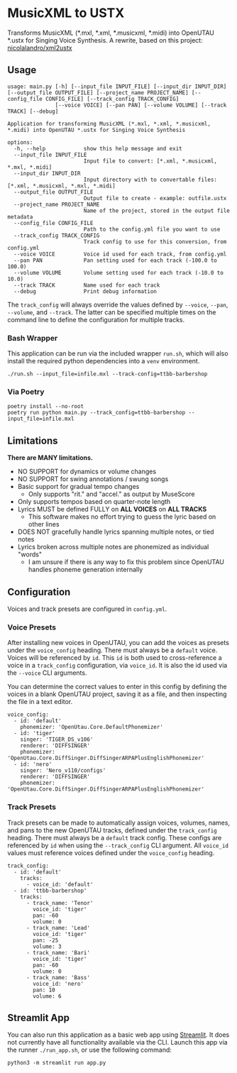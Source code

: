 # MusicXML to USTX
Transforms MusicXML (*.mxl, *.xml, *.musicxml, *.midi) into OpenUTAU *.ustx for Singing Voice Synthesis. A rewrite, based on this project: [nicolalandro/xml2ustx](https://github.com/nicolalandro/xml2ustx)
## Usage
```
usage: main.py [-h] [--input_file INPUT_FILE] [--input_dir INPUT_DIR] [--output_file OUTPUT_FILE] [--project_name PROJECT_NAME] [--config_file CONFIG_FILE] [--track_config TRACK_CONFIG]
               [--voice VOICE] [--pan PAN] [--volume VOLUME] [--track TRACK] [--debug]

Application for transforming MusicXML (*.mxl, *.xml, *.musicxml, *.midi) into OpenUTAU *.ustx for Singing Voice Synthesis

options:
  -h, --help            show this help message and exit
  --input_file INPUT_FILE
                        Input file to convert: [*.xml, *.musicxml, *.mxl, *.midi]
  --input_dir INPUT_DIR
                        Input directory with to convertable files: [*.xml, *.musicxml, *.mxl, *.midi]
  --output_file OUTPUT_FILE
                        Output file to create - example: outfile.ustx
  --project_name PROJECT_NAME
                        Name of the project, stored in the output file metadata
  --config_file CONFIG_FILE
                        Path to the config.yml file you want to use
  --track_config TRACK_CONFIG
                        Track config to use for this conversion, from config.yml
  --voice VOICE         Voice id used for each track, from config.yml
  --pan PAN             Pan setting used for each track (-100.0 to 100.0)
  --volume VOLUME       Volume setting used for each track (-10.0 to 10.0)
  --track TRACK         Name used for each track
  --debug               Print debug information
```
The `track_config` will always override the values defined by `--voice`, `--pan`, `--volume`, and `--track`. The latter can be specified multiple times on the command line to define the configuration for multiple tracks.

### Bash Wrapper
This application can be run via the included wrapper `run.sh`, which will also install the required python dependencies into a `venv` environment.
```commandline
./run.sh --input_file=infile.mxl --track-config=ttbb-barbershop
```

### Via Poetry
```commandline
poetry install --no-root
poetry run python main.py --track_config=ttbb-barbershop --input_file=infile.mxl
```

## Limitations
**There are MANY limitations.**
- NO SUPPORT for dynamics or volume changes
- NO SUPPORT for swing annotations / swung songs
- Basic support for gradual tempo changes
  - Only supports "rit." and "accel." as output by MuseScore 
- Only supports tempos based on quarter-note length
- Lyrics MUST be defined FULLY on **ALL VOICES** on **ALL TRACKS**
  - This software makes no effort trying to guess the lyric based on other lines
- DOES NOT gracefully handle lyrics spanning multiple notes, or tied notes
- Lyrics broken across multiple notes are phonemized as individual "words"
  - I am unsure if there is any way to fix this problem since OpenUTAU handles phoneme generation internally

## Configuration
Voices and track presets are configured in `config.yml`. 

### Voice Presets
After installing new voices in OpenUTAU, you can add the voices as presets under the `voice_config` heading. There must always be a `default` voice. Voices will be referenced by `id`. This `id` is both used to cross-reference a voice in a `track_config` configuration, via `voice_id`. It is also the id used via the `--voice` CLI arguments.

You can determine the correct values to enter in this config by defining the voices in a blank OpenUTAU project, saving it as a file, and then inspecting the file in a text editor.

```
voice_config:
  - id: 'default'
    phonemizer: 'OpenUtau.Core.DefaultPhonemizer'
  - id: 'tiger'
    singer: 'TIGER_DS_v106'
    renderer: 'DIFFSINGER'
    phonemizer: 'OpenUtau.Core.DiffSinger.DiffSingerARPAPlusEnglishPhonemizer'
  - id: 'nero'
    singer: 'Nero_v110/configs'
    renderer: 'DIFFSINGER'
    phonemizer: 'OpenUtau.Core.DiffSinger.DiffSingerARPAPlusEnglishPhonemizer'
```

### Track Presets
Track presets can be made to automatically assign voices, volumes, names, and pans to the new OpenUTAU tracks, defined under the `track_config` heading. There must always be a `default` track config. These configs are referenced by `id` when using the `--track_config` CLI argument. All `voice_id` values must reference voices defined under the `voice_config` heading.

```
track_config:
  - id: 'default'
    tracks:
      - voice_id: 'default'
  - id: 'ttbb-barbershop'
    tracks:
      - track_name: 'Tenor'
        voice_id: 'tiger'
        pan: -60
        volume: 0
      - track_name: 'Lead'
        voice_id: 'tiger'
        pan: -25
        volume: 3
      - track_name: 'Bari'
        voice_id: 'tiger'
        pan: -60
        volume: 0
      - track_name: 'Bass'
        voice_id: 'nero'
        pan: 10
        volume: 6
```

## Streamlit App
You can also run this application as a basic web app using [Streamlit](https://streamlit.io/). It does not currently have all functionality available via the CLI. Launch this app via the runner `./run_app.sh`, or use the following command:
```
python3 -m streamlit run app.py
```